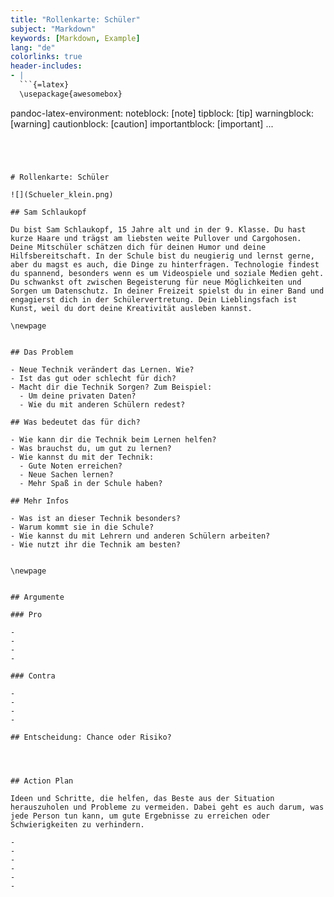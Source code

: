 ```yaml
---
title: "Rollenkarte: Schüler"
subject: "Markdown"
keywords: [Markdown, Example]
lang: "de"
colorlinks: true
header-includes:
- |
  ```{=latex}
  \usepackage{awesomebox}
  ```
pandoc-latex-environment:
  noteblock: [note]
  tipblock: [tip]
  warningblock: [warning]
  cautionblock: [caution]
  importantblock: [important]
...
```




# Rollenkarte: Schüler

![](Schueler_klein.png)

## Sam Schlaukopf

Du bist Sam Schlaukopf, 15 Jahre alt und in der 9. Klasse. Du hast kurze Haare und trägst am liebsten weite Pullover und Cargohosen. Deine Mitschüler schätzen dich für deinen Humor und deine Hilfsbereitschaft. In der Schule bist du neugierig und lernst gerne, aber du magst es auch, die Dinge zu hinterfragen. Technologie findest du spannend, besonders wenn es um Videospiele und soziale Medien geht. Du schwankst oft zwischen Begeisterung für neue Möglichkeiten und Sorgen um Datenschutz. In deiner Freizeit spielst du in einer Band und engagierst dich in der Schülervertretung. Dein Lieblingsfach ist Kunst, weil du dort deine Kreativität ausleben kannst.

\newpage


## Das Problem

- Neue Technik verändert das Lernen. Wie?
- Ist das gut oder schlecht für dich?
- Macht dir die Technik Sorgen? Zum Beispiel:
  - Um deine privaten Daten?
  - Wie du mit anderen Schülern redest?

## Was bedeutet das für dich?

- Wie kann dir die Technik beim Lernen helfen?
- Was brauchst du, um gut zu lernen?
- Wie kannst du mit der Technik:
  - Gute Noten erreichen?
  - Neue Sachen lernen?
  - Mehr Spaß in der Schule haben?

## Mehr Infos

- Was ist an dieser Technik besonders?
- Warum kommt sie in die Schule?
- Wie kannst du mit Lehrern und anderen Schülern arbeiten?
- Wie nutzt ihr die Technik am besten?


\newpage


## Argumente

### Pro

-
-
-
-

### Contra

-
-
-
-

## Entscheidung: Chance oder Risiko?




## Action Plan

Ideen und Schritte, die helfen, das Beste aus der Situation herauszuholen und Probleme zu vermeiden. Dabei geht es auch darum, was jede Person tun kann, um gute Ergebnisse zu erreichen oder Schwierigkeiten zu verhindern.

-
-
-
-
-
-
